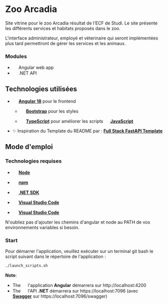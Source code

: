 <div class=" align-items-center">
  <h1>Zoo Arcadia</h1>
  <p>Site vitrine pour le zoo Arcadia résultat de l'ECF de Studi. Le site présente les différents services et habitats proposés dans le zoo.</p>
  <p>L'interface administrateur, employé et véterinaire qui seront implémentées plus tard permettront de gérer les services et les animaux.</p>

</div>

### Modules
* <img height="15" src="https://user-images.githubusercontent.com/25181517/183890595-779a7e64-3f43-4634-bad2-eceef4e80268.png"> Angular web app
* <img height="15" src="https://user-images.githubusercontent.com/25181517/121405754-b4f48f80-c95d-11eb-8893-fc325bde617f.png"> .NET API

## Technologies utilisées

* <img height="15" src="https://user-images.githubusercontent.com/25181517/183890595-779a7e64-3f43-4634-bad2-eceef4e80268.png"> [**Angular 18**](https://angular.dev/) pour le frontend

    * <img height="15" src="https://user-images.githubusercontent.com/25181517/183898054-b3d693d4-dafb-4808-a509-bab54cf5de34.png"> [**Bootstrap**](https://getbootstrap.com/) pour les styles

  * <img height="15" src="https://user-images.githubusercontent.com/25181517/183890598-19a0ac2d-e88a-4005-a8df-1ee36782fde1.png"> [**TypeScript**](https://www.typescriptlang.org/) pour améliorer les scripts <img height="15" src="https://user-images.githubusercontent.com/25181517/117447155-6a868a00-af3d-11eb-9cfe-245df15c9f3f.png"> [**JavaScript**](https://www.javascript.com/)


* ✨ Inspiration du Template du README par : [**Full Stack FastAPI Template**](https://github.com/tiangolo/full-stack-fastapi-template)

## Mode d'emploi

### Technologies requises

* <img height="15" src="https://user-images.githubusercontent.com/25181517/183568594-85e280a7-0d7e-4d1a-9028-c8c2209e073c.png"> [**Node**](https://nodejs.org/en/download/current)
* <img height="15" src="https://user-images.githubusercontent.com/25181517/121401671-49102800-c959-11eb-9f6f-74d49a5e1774.png"> [**npm**](https://docs.npmjs.com/downloading-and-installing-node-js-and-npm)
* <img height="15" src="https://user-images.githubusercontent.com/25181517/121405754-b4f48f80-c95d-11eb-8893-fc325bde617f.png"> [**.NET SDK**](https://dotnet.microsoft.com/en-us/download/dotnet)

* <img height="15" src="https://user-images.githubusercontent.com/25181517/192108891-d86b6220-e232-423a-bf5f-90903e6887c3.png"> [**Visual Studio Code**](https://code.visualstudio.com)

* <img height="15" src="https://upload.wikimedia.org/wikipedia/commons/thumb/2/2c/Visual_Studio_Icon_2022.svg/1200px-Visual_Studio_Icon_2022.svg.png"> [**Visual Studio Code**](https://code.visualstudio.com)


N'oubliez pas d'ajouter les chemins d'angular et node au PATH de vos environnements variables si besoin.


### Start

Pour démarrer l'application, veuillez exécuter sur un terminal git bash le script suivant dans le répertoire de l'application :

```bash
./launch_scripts.sh
```

**Note**:

* The <img height="15" src="https://user-images.githubusercontent.com/25181517/183890595-779a7e64-3f43-4634-bad2-eceef4e80268.png"> l'application **Angular** démarrera sur http://localhost:4200
* The <img height="15" src="https://user-images.githubusercontent.com/25181517/121405754-b4f48f80-c95d-11eb-8893-fc325bde617f.png"> l'API **.NET** démarrera sur https://localhost:7096 (avec  <img height="15" src="https://user-images.githubusercontent.com/25181517/186711335-a3729606-5a78-4496-9a36-06efcc74f800.png"> [**Swagger**](https://swagger.io/) sur https://localhost:7096/swagger)